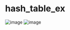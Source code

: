 # hash_table_ex

![image](https://user-images.githubusercontent.com/60337657/146760127-d707c779-e533-4a0a-9ea0-5043d3739628.png)
![image](https://user-images.githubusercontent.com/60337657/146760501-f2d26dcf-bcfc-478a-b2d6-949202926fe2.png)
